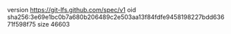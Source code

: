 version https://git-lfs.github.com/spec/v1
oid sha256:3e69e1bc0b7a680b206489c2e503aa13f84fdfe9458198227bdd63671f598f75
size 46603
